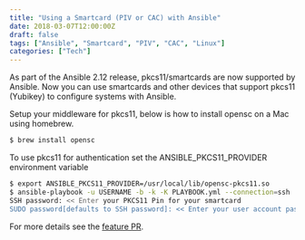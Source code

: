```yaml
---
title: "Using a Smartcard (PIV or CAC) with Ansible"
date: 2018-03-07T12:00:00Z
draft: false
tags: ["Ansible", "Smartcard", "PIV", "CAC", "Linux"]
categories: ["Tech"]
---
```


As part of the Ansible 2.12 release, pkcs11/smartcards are now supported by Ansible. Now you can use smartcards and other devices that support pkcs11 (Yubikey) to configure systems with Ansible.

Setup your middleware for pkcs11, below is how to install opensc on a Mac using homebrew.

```bash
$ brew install opensc
```

To use pkcs11 for authentication set the ANSIBLE_PKCS11_PROVIDER environment variable

```bash
$ export ANSIBLE_PKCS11_PROVIDER=/usr/local/lib/opensc-pkcs11.so
$ ansible-playbook -u USERNAME -b -k -K PLAYBOOK.yml --connection=ssh
SSH password: << Enter your PKCS11 Pin for your smartcard
SUDO password[defaults to SSH password]: << Enter your user account password for sudo
```

For more details see the [feature PR](https://github.com/ansible/ansible/pull/32829).